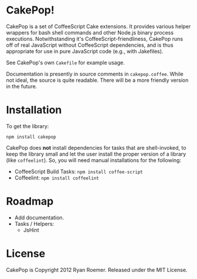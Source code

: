 CakePop!
========
CakePop is a set of CoffeeScript Cake extensions. It provides various helper
wrappers for bash shell commands and other Node.js binary process executions.
Notwithstanding it's CoffeeScript-friendliness, CakePop runs off of real
JavaScript without CoffeeScript dependencies, and is thus appropriate for
use in pure JavaScript code (e.g., with Jakefiles).

See CakePop's own `Cakefile` for example usage.

Documentation is presently in source comments in `cakepop.coffee`. While not
ideal, the source is quite readable. There will be a more friendly version in
the future.

Installation
============
To get the library:

    npm install cakepop

CakePop does **not** install dependencies for tasks that are shell-invoked,
to keep the library small and let the user install the proper version of a
library (like `coffeelint`). So, you will need manual installations for the
following:

* CoffeeScript Build Tasks: `npm install coffee-script`
* Coffeelint: `npm install coffeelint`

Roadmap
=======
* Add documentation.
* Tasks / Helpers:
    * JsHint

License
=======
CakePop is Copyright 2012 Ryan Roemer. Released under the MIT License.
